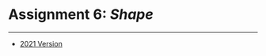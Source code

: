# Assignment 6: *Shape*

---

* [2021 Version](https://courses.ideate.cmu.edu/60-428/f2021/offerings/5-shape/)
